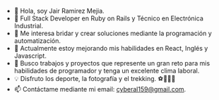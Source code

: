 - 👋 Hola, soy Jair Ramirez Mejia.
- 🚀 Full Stack Developer en Ruby on Rails y Técnico en Electrónica Industrial.
- 👀 Me interesa bridar y crear soluciones mediante la programación y automatización.
- 🌱 Actualmente estoy mejorando mis habilidades en React, Inglés y Javascript.
- 💞️ Busco trabajos y proyectos que represente un gran reto para mis habilidades de programador y tenga un excelente clima laboral.
- 💡  Disfruto los deporte, la fotografía y el trekking. ⚽🏐🏀📸
- 📫 Contáctame mediante mi email: cyberal159@gmail.com.
